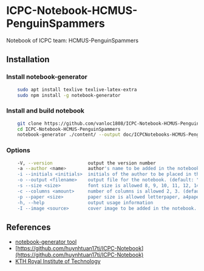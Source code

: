 # ICPC-Notebook-HCMUS-PenguinSpammers
Notebook of ICPC team: HCMUS-PenguinSpammers  

## Installation
### Install notebook-generator
```bash
    sudo apt install texlive texlive-latex-extra
    sudo npm install -g notebook-generator
```

### Install and build notebook
```bash
    git clone https://github.com/vanloc1808/ICPC-Notebook-HCMUS-PenguinSpammers
    cd ICPC-Notebook-HCMUS-PenguinSpammers
    notebook-generator ./content/ --output doc/ICPCNotebooks-HCMUS-PenguinSpammers.pdf --author "HCMUS-PenguinSpammers" --columns 3 --paper a4paper --size 9 --initials HCMUS
```
### Options
```bash
    -V, --version             output the version number
    -a --author <name>        author's name to be added in the notebook
    -i --initials <initials>  initials of the author to be placed in the upper-right corner of all pages
    -o --output <filename>    output file for the notebook. (default: "./notebook.pdf")
    -s --size <size>          font size is allowed 8, 9, 10, 11, 12, 14, 17, 20 pt (default: "10")
    -c --columns <amount>     number of columns is allowed 2, 3. (default: "2")
    -p --paper <size>         paper size is allowed letterpaper, a4paper, a5paper. (default: "letterpaper")
    -h, --help                output usage information
    -I --image <source>       cover image to be added in the notebook.
```

## References
- [notebook-generator tool](https://github.com/pin3da/notebook-generator)
- [https://github.com/huynhtuan17ti/ICPC-Notebook](https://github.com/huynhtuan17ti/ICPC-Notebook)
- [KTH Royal Institute of Technology](https://github.com/kth-competitive-programming/kactl)